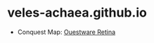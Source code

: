 # veles-achaea.github.io

- Conquest Map: [Ouestware Retina](https://ouestware.gitlab.io/retina/1.0.0-beta.1/#/graph/?url=https%3A%2F%2Fveles-achaea.github.io%2Fstatic%2Fconquest-map.gexf&sa=r&ca=h)
